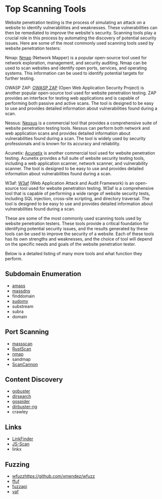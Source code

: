 # Top Scanning Tools

Website penetration testing is the process of simulating an attack on a website to identify vulnerabilities and weaknesses. These vulnerabilities can then be remediated to improve the website's security. Scanning tools play a crucial role in this process by automating the discovery of potential security issues. Here are some of the most commonly used scanning tools used by website penetration testers:

Nmap: [Nmap](https://nmap.org/) (Network Mapper) is a popular open-source tool used for network exploration, management, and security auditing. Nmap can be used to scan websites and identify open ports, services, and operating systems. This information can be used to identify potential targets for further testing.

OWASP ZAP: [OWASP ZAP](https://owasp.org/www-project-zap/) (Open Web Application Security Project) is another popular open-source tool used for website penetration testing. ZAP provides an interface for testing web applications and is capable of performing both passive and active scans. The tool is designed to be easy to use and provides detailed information about vulnerabilities found during a scan.

Nessus: [Nessus](https://www.tenable.com/products/nessus) is a commercial tool that provides a comprehensive suite of website penetration testing tools. Nessus can perform both network and web application scans and provides detailed information about vulnerabilities found during a scan. The tool is widely used by security professionals and is known for its accuracy and reliability.

Acunetix: [Acunetix](https://www.acunetix.com/) is another commercial tool used for website penetration testing. Acunetix provides a full suite of website security testing tools, including a web application scanner, network scanner, and vulnerability scanner. The tool is designed to be easy to use and provides detailed information about vulnerabilities found during a scan.

W3af: [W3af](https://w3af.org/) (Web Application Attack and Audit Framework) is an open-source tool used for website penetration testing. W3af is a comprehensive tool that is capable of performing a wide range of website security tests, including SQL injection, cross-site scripting, and directory traversal. The tool is designed to be easy to use and provides detailed information about vulnerabilities found during a scan.

These are some of the most commonly used scanning tools used by website penetration testers. These tools provide a critical foundation for identifying potential security issues, and the results generated by these tools can be used to improve the security of a website. Each of these tools has its own strengths and weaknesses, and the choice of tool will depend on the specific needs and goals of the website penetration tester.

Below is a detailed listing of many more tools and what function they perform.


## Subdomain Enumeration
+ [amass](https://owasp.org/www-project-amass/)
+ [massdns](https://github.com/blechschmidt/massdns)
+ finddomain
+ [sudomy](https://github.com/screetsec/Sudomy)
+ substream
+ subra
+ domain


## Port Scanning
+ [massscan](https://github.com/robertdavidgraham/masscan)
+ [RustScan](https://github.com/RustScan/RustScan)
+ [nmap](https://github.com/RustScan/RustScan)
+ sandmap
+ [ScanCannon](https://github.com/johnnyxmas/ScanCannon)

## Content Discovery
+ [gobuster](https://github.com/OJ/gobuster)
+ [dirsearch](https://github.com/maurosoria/dirsearch)
+ [gospider](https://github.com/jaeles-project/gospider)
+ [dirbuster-ng](https://github.com/digination/dirbuster-ng)
+ crawley

## Links
+ [LinkFinder](https://github.com/GerbenJavado/LinkFinder)
+ [JS-Scan](https://github.com/zseano/JS-Scan)
+ linkx

## Fuzzing
+ [wfuzz]()https://github.com/xmendez/wfuzz
+ [ffuf](https://github.com/ffuf/ffuf)
+ [fuzzapi](https://github.com/Fuzzapi/fuzzapi)
+ [vaf](https://github.com/d4rckh/vaf)


